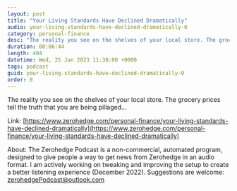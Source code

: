 ```yaml
---
layout: post
title: "Your Living Standards Have Declined Dramatically"
audio: your-living-standards-have-declined-dramatically-0
category: personal-finance
desc: "The reality you see on the shelves of your local store. The grocery prices tell the truth that you are being pillaged..."
duration: 00:06:44
length: 404
datetime: Wed, 25 Jan 2023 11:30:00 +0000
tags: podcast
guid: your-living-standards-have-declined-dramatically-0
order: 0
---
```

The reality you see on the shelves of your local store. The grocery prices tell the truth that you are being pillaged...

Link: [https://www.zerohedge.com/personal-finance/your-living-standards-have-declined-dramatically](https://www.zerohedge.com/personal-finance/your-living-standards-have-declined-dramatically)

About: The Zerohedge Podcast is a non-commercial, automated program, designed to give people a way to get news from Zerohedge in an audio format.  I am actively working on tweaking and improving the setup to create a better listening experience (December 2022).  Suggestions are welcome: [zerohedgePodcast@outlook.com](mailto:zerohedgePodcast@outlook.com)